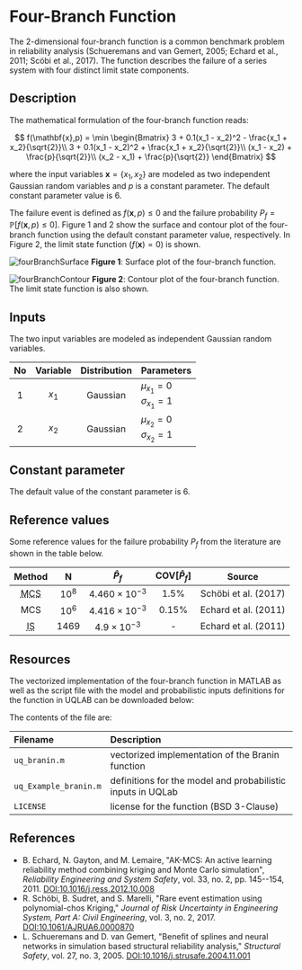 # Four-Branch Function

[//]: #	"Benchmark type: test-function"
[//]: #	"Application fields: reliability"
[//]: #	"Dimension: 2-dimension"

The 2-dimensional four-branch function is a common benchmark problem in reliability analysis (Schueremans and van Gemert, 2005; Echard et al., 2011; Scöbi et al., 2017). The function describes the failure of a series system with four distinct limit state components.

## Description

The mathematical formulation of the four-branch function reads:

$$
f(\mathbf{x},p) =
\min 
\begin{Bmatrix}
     3 + 0.1(x_1 - x_2)^2 - \frac{x_1 + x_2}{\sqrt{2}}\\
     3 + 0.1(x_1 - x_2)^2 + \frac{x_1 + x_2}{\sqrt{2}}\\
     (x_1 - x_2) + \frac{p}{\sqrt{2}}\\
     (x_2 - x_1) + \frac{p}{\sqrt{2}}
\end{Bmatrix}
$$

where the input variables $\mathbf{x} = \{x_1, x_2\}$ are modeled as two independent Gaussian random variables and $p$ is a constant parameter. The default constant parameter value is $6$.

The failure event is defined as $f(\mathbf{x},p) \leq 0$ and the failure probability $P_f = \mathbb{P}[f(\mathbf{x},p) \leq 0]$. Figure 1 and 2 show the surface and contour plot of the four-branch function using the default constant parameter value, respectively. In Figure 2, the limit state function ($f(\mathbf{x}) = 0$) is shown.

![fourBranchSurface](/home/wdamar/projects/uq-benchmarks/test-functions/fourBranch/fourBranchSurface.png)
**Figure 1**: Surface plot of the four-branch function.

![fourBranchContour](/home/wdamar/projects/uq-benchmarks/test-functions/fourBranch/fourBranchContour.png)
**Figure 2**: Contour plot of the four-branch function. The limit state function is also shown.

## Inputs

The two input variables are modeled as independent Gaussian random variables.

|  No  |      Variable      | Distribution | Parameters |
| :--: | :----------------: | :----------: | :--------- |
|  1   | $x_1$ |   Gaussian   | $\mu_{x_1} = 0$<br/>$\sigma_{x_1} = 1$ |
|  2   | $x_2$ |   Gaussian   | $\mu_{x_2} = 0$<br/>$\sigma_{x_2} = 1$ |

## Constant parameter

The default value of the constant parameter is $6$.

## Reference values

Some reference values for the failure probability $P_f$ from the literature are shown in the table below.

|  Method   | N |  $\hat{P}_f$   | $\text{COV}[\hat{P}_f]$ |    Source  |
| :-------: | :---------: | :--: | :------: | :------------------: |
| <abbr title="Monte Carlo simulation">MCS</abbr> |   $10^8$    | $4.460 \times 10^{-3}$ | $1.5\%$ | Schöbi et al. (2017) |
| MCS  |   $10^6$    | $4.416 \times 10^{-3}$ | $0.15\%$ | Echard et al. (2011) |
| <abbr title="Important Sampling">IS</abbr> |   $1469$    | $4.9 \times 10^{-3}$ | - | Echard et al. (2011) |

## Resources

The vectorized implementation of the four-branch function in MATLAB as well as the script file with the model and probabilistic inputs definitions for the function in UQLAB can be downloaded below:
 
The contents of the file are:

| Filename | Description |
| :- | :- |
| `uq_branin.m` | vectorized implementation of the Branin function |
| `uq_Example_branin.m` | definitions for the model and probabilistic inputs in UQLab |
| `LICENSE` | license for the function (BSD 3-Clause) |

## References

* B. Echard, N. Gayton, and M. Lemaire, "AK-MCS: An active learning reliability method combining kriging and Monte Carlo simulation", _Reliability Engineering and System Safety_, vol. 33, no. 2, pp. 145--154, 2011. [DOI:10.1016/j.ress.2012.10.008](https://doi.org/10.1016/j.ress.2012.10.008)
* R. Schöbi, B. Sudret, and S. Marelli, "Rare event estimation using polynomial-chos Kriging," _Journal of Risk Uncertainty in Engineering System, Part A: Civil Engineering_, vol. 3, no. 2, 2017. [DOI:10.1061/AJRUA6.0000870](https://doi.org/10.1061/AJRUA6.0000870)
* L. Schueremans and D. van Gemert, "Benefit of splines and neural networks in simulation based structural reliability analysis," _Structural Safety_, vol. 27, no. 3, 2005. [DOI:10.1016/j.strusafe.2004.11.001](https://doi.org/10.1016/j.strusafe.2004.11.001)